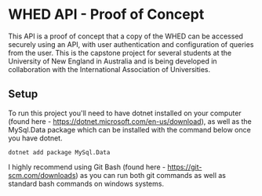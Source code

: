 # WHED API - Proof of Concept
This API is a proof of concept that a copy of the WHED can be accessed securely using an API, with user authentication and configuration of queries from the user. This is the capstone project for several students at the University of New England in Australia and is being developed in collaboration with the International Association of Universities.

## Setup
To run this project you'll need to have dotnet installed on your computer (found here - https://dotnet.microsoft.com/en-us/download), as well as the MySql.Data package which can be installed with the command below once you have dotnet.

`dotnet add package MySql.Data`

I highly recommend using Git Bash (found here - https://git-scm.com/downloads) as you can run both git commands as well as standard bash commands on windows systems.
